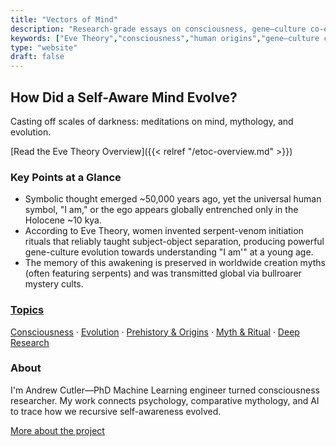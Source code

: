 ```yaml
---
title: "Vectors of Mind"
description: "Research-grade essays on consciousness, gene–culture co-evolution, and the Eve Theory."
keywords: ["Eve Theory","consciousness","human origins","gene–culture co-evolution","psychometrics"]
type: "website"
draft: false
---
```


## How Did a Self-Aware Mind Evolve? 
Casting off scales of darkness: meditations on mind, mythology, and evolution.

[Read the Eve Theory Overview]({{< relref "/etoc-overview.md" >}}) <!-- CTA -->


### Key Points at a Glance 

*   Symbolic thought emerged ~50,000 years ago, yet the universal human symbol, "I am," or the ego appears globally entrenched only in the Holocene ~10 kya.
*   According to Eve Theory, women invented serpent-venom initiation rituals that reliably taught subject-object separation, producing powerful gene-culture evolution towards understanding "I am'" at a young age. 
*   The memory of this awakening is preserved in worldwide creation myths (often featuring serpents) and was transmitted global via bullroarer mystery cults.

### [Topics](/topics/)
[Consciousness](/tags/consciousness/) · [Evolution](/tags/evolution/) · [Prehistory & Origins](/tags/prehistory/) · [Myth & Ritual](/tags/mythology/) · [Deep Research](/tags/deep-research/)

### About 
I'm Andrew Cutler—PhD Machine Learning engineer turned consciousness researcher. 
My work connects psychology, comparative mythology, and AI to trace how we recursive self-awareness evolved.

[More about the project](/about/)